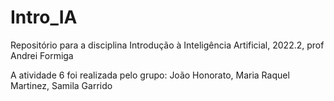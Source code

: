 # Intro_IA
Repositório para a disciplina Introdução à Inteligência Artificial, 2022.2, prof Andrei Formiga

A atividade 6 foi realizada pelo grupo:
João Honorato, Maria Raquel Martinez, Samila Garrido
